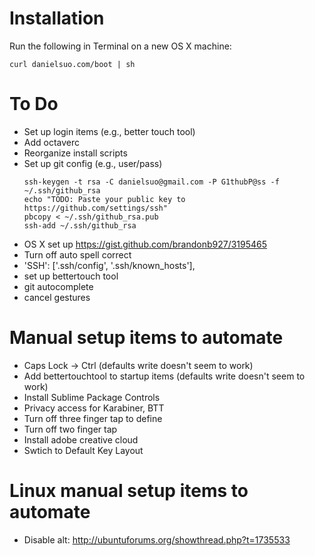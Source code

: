 # Installation
Run the following in Terminal on a new OS X machine:
```
curl danielsuo.com/boot | sh
```

# To Do
- Set up login items (e.g., better touch tool)
- Add octaverc
- Reorganize install scripts
- Set up git config  (e.g., user/pass)
  ```
  ssh-keygen -t rsa -C danielsuo@gmail.com -P G1thubP@ss -f ~/.ssh/github_rsa
  echo "TODO: Paste your public key to https://github.com/settings/ssh"
  pbcopy < ~/.ssh/github_rsa.pub
  ssh-add ~/.ssh/github_rsa
  ```
- OS X set up https://gist.github.com/brandonb927/3195465
- Turn off auto spell correct
- 'SSH': ['.ssh/config', '.ssh/known_hosts'],
- set up bettertouch tool
- git autocomplete
- cancel gestures

# Manual setup items to automate
- Caps Lock -> Ctrl (defaults write doesn't seem to work)
- Add bettertouchtool to startup items (defaults write doesn't seem to work)
- Install Sublime Package Controls
- Privacy access for Karabiner, BTT
- Turn off three finger tap to define
- Turn off two finger tap
- Install adobe creative cloud
- Swtich to Default Key Layout

# Linux manual setup items to automate
- Disable alt: http://ubuntuforums.org/showthread.php?t=1735533